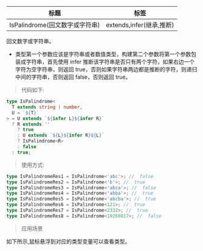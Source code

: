 | 标题                           | 标签                     |
| ------------------------------ | ------------------------ |
| IsPalindrome(回文数字或字符串) | extends,infer(继承,推断) |

回文数字或字符串。

- 类型第一个参数应该是字符串或者数值类型，构建第二个参数将第一个参数包装成字符串，首先使用 infer 推断该字符串是否只有两个字符，如果右边一个字符为空字符串，则返回 true，否则如果字符串两边都是推断的字符，则递归中间的字符串，否则返回 false，否则返回 true。

> 代码如下:

```ts
type IsPalindrome<
  T extends string | number,
  U = `${T}`
> = U extends `${infer L}${infer R}`
  ? R extends ''
    ? true
    : U extends `${L}${infer R}${L}`
    ? IsPalindrome<R>
    : false
  : true;
```

> 使用方式:

```ts
type IsPalindromeRes1 = IsPalindrome<'abc'>; //  false
type IsPalindromeRes2 = IsPalindrome<'b'>; //  true
type IsPalindromeRes3 = IsPalindrome<'abca'>; //  false
type IsPalindromeRes4 = IsPalindrome<'abba'>; //  true
type IsPalindromeRes5 = IsPalindrome<'abcba'>; //  true
type IsPalindromeRes6 = IsPalindrome<121>; //  true
type IsPalindromeRes7 = IsPalindrome<2332>; //  true
type IsPalindromeRes8 = IsPalindrome<19260817>; //  false
```

> 应用场景

如下所示,鼠标悬浮到对应的类型变量可以查看类型。

<div class="code-editor" data-url="codes/typescript/demo/IsPalindrome.ts" data-language="typescript"></div>
